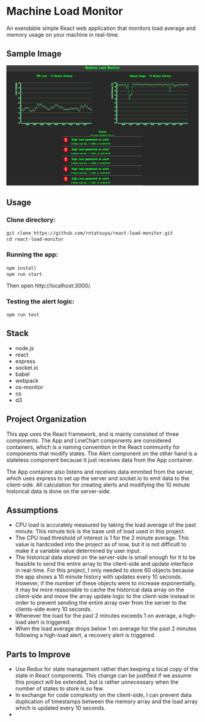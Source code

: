 # Machine Load Monitor

An exendable simple React web application that monitors load average and memory usage on your machine in real-time.

## Sample Image 
![SampleImage](/public/img/sampleImage.png)

## Usage
### Clone directory:
```
git clone https://github.com/rntatsuya/react-load-monitor.git
cd react-load-monitor
``` 

### Running the app:
```
npm install
npm run start
``` 
Then open http://localhost:3000/.

### Testing the alert logic:
```
npm run test
``` 

## Stack
- node.js
- react
- express
- socket.io
- babel
- webpack
- os-monitor
- os
- d3

## Project Organization
This app uses the React framework, and is mainly consisted of three components. The App and LineChart components are considered containers, which is a naming convention in the React community for components that modify states. The Alert component on the other hand is a stateless component because it just receives data from the App container. 

The App container also listens and receives data emmited from the server, which uses express to set up the server and socket.io to emit data to the client-side. All calculation for creating alerts and modifying the 10 minute historical data is done on the server-side. 

## Assumptions
- CPU load is accurately measured by taking the load average of the past minute. This minute tick is the base unit of load used in this project.
- The CPU load threshold of interest is 1 for the 2 minute average. This value is hardcoded into the project as of now, but it is not difficult to make it a variable value determined by user input.
- The historical data stored on the server-side is small enough for it to be feasible to send the entire array to the client-side and update interface in real-time. For this project, I only needed to store 60 objects because the app shows a 10 minute history with updates every 10 seconds. However, if the number of these objects were to increase exponentially, it may be more reasonable to cache the historical data array on the client-side and move the array update logic to the client-side instead in order to prevent sending the entire array over from the server to the clients-side every 10 seconds.  
- Whenever the load for the past 2 minutes exceeds 1 on average, a high-load alert is triggered. 
- When the load average drops below 1 on average for the past 2 minutes following a high-load alert, a recovery alert is triggered. 

## Parts to Improve
- Use Redux for state management rather than keeping a local copy of the state in React components. This change can be justified if we assume this project will be extended, but is rather unnecessary when the number of states to store is so few. 
- In exchange for code complexity on the client-side, I can prevent data duplication of timestamps between the memory array and the load array which is updated every 10 seconds. 
- 
